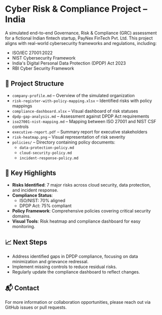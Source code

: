 # Cyber Risk & Compliance Project – India

A simulated end-to-end Governance, Risk & Compliance (GRC) assessment for a fictional Indian fintech startup, PayNex FinTech Pvt. Ltd. This project aligns with real-world cybersecurity frameworks and regulations, including:

- ISO/IEC 27001:2022
- NIST Cybersecurity Framework
- India's Digital Personal Data Protection (DPDP) Act 2023
- RBI Cyber Security Framework

## 📁 Project Structure

- `company-profile.md` – Overview of the simulated organization
- `risk-register-with-policy-mapping.xlsx` – Identified risks with policy mappings
- `compliance-dashboard.xlsx` – Visual dashboard of risk statuses
- `dpdp-gap-analysis.md` – Assessment against DPDP Act requirements
- `iso27001-nist-mapping.md` – Mapping between ISO 27001 and NIST CSF controls
- `executive-report.pdf` – Summary report for executive stakeholders
- `risk-heatmap.png` – Visual representation of risk severity
- `policies/` – Directory containing policy documents:
  - `data-protection-policy.md`
  - `cloud-security-policy.md`
  - `incident-response-policy.md`

## 📌 Key Highlights

- **Risks Identified**: 7 major risks across cloud security, data protection, and incident response.
- **Compliance Status**:
  - ISO/NIST: 70% aligned
  - DPDP Act: 75% compliant
- **Policy Framework**: Comprehensive policies covering critical security domains.
- **Visual Tools**: Risk heatmap and compliance dashboard for easy monitoring.

## 📈 Next Steps

- Address identified gaps in DPDP compliance, focusing on data minimization and grievance redressal.
- Implement missing controls to reduce residual risks.
- Regularly update the compliance dashboard to reflect changes.

## 📬 Contact

For more information or collaboration opportunities, please reach out via GitHub issues or pull requests.

